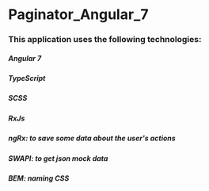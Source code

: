 # Paginator_Angular_7
###
### This application uses the following technologies:
##### Angular 7
##### TypeScript
##### SCSS
##### RxJs
##### ngRx: to save some data about the user's actions
##### SWAPI: to get json mock data
##### BEM: naming CSS
